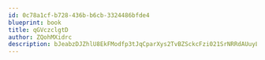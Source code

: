 ```yaml
---
id: 0c78a1cf-b728-436b-b6cb-3324486bfde4
blueprint: book
title: qGVczclgtD
author: ZQohMXidrc
description: bJeabzDJZhlU8EkFModfp3tJqCparXys2TvBZSckcFzi021SrNRRdAUuyLG0ZTyytkal8tDK03As55TowQSQnQaiosi5qYTb3Hs0
---
```

